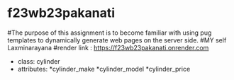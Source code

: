 # f23wb23pakanati
#The purpose of this assignment is to become familiar with using pug templates to dynamically generate web pages on the server side.
#MY self Laxminarayana
#render link : https://f23wb23pakanati.onrender.com
* class: cylinder
* attributes:
    *cylinder_make
    *cylinder_model
    *cylinder_price